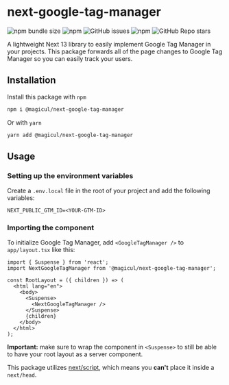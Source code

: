 # next-google-tag-manager

![npm bundle size](https://img.shields.io/bundlephobia/min/@magicul/next-google-tag-manager)
![npm](https://img.shields.io/npm/dt/next-google-tag-manager)
![GitHub issues](https://img.shields.io/github/issues/XD2Sketch/@magicul/next-google-tag-manager)
![npm](https://img.shields.io/npm/v/@magicul/next-google-tag-manager)
![GitHub Repo stars](https://img.shields.io/github/stars/XD2Sketch/@magicul/next-google-tag-manager?style=social)

A lightweight Next 13 library to easily implement Google Tag Manager in your projects. This package forwards all of the page changes to Google Tag Manager so you can easily track your users.

## Installation

Install this package with `npm`

```bash
npm i @magicul/next-google-tag-manager
```

Or with `yarn`

```bash
yarn add @magicul/next-google-tag-manager
```

## Usage

### Setting up the environment variables

Create a `.env.local` file in the root of your project and add the following variables:

```env
NEXT_PUBLIC_GTM_ID=<YOUR-GTM-ID>
```

### Importing the component

To initialize Google Tag Manager, add `<GoogleTagManager />` to `app/layout.tsx` like this:

```tsx
import { Suspense } from 'react';
import NextGoogleTagManager from '@magicul/next-google-tag-manager';

const RootLayout = ({ children }) => (
  <html lang="en">
    <body>
      <Suspense>
        <NextGoogleTagManager />
      </Suspense>
      {children}
    </body>
  </html>
);
```

**Important:** make sure to wrap the component in `<Suspense>` to still be able to have your root layout as a server component.

This package utilizes [next/script](https://nextjs.org/docs/basic-features/script), which means you **can't** place it inside a `next/head`.
